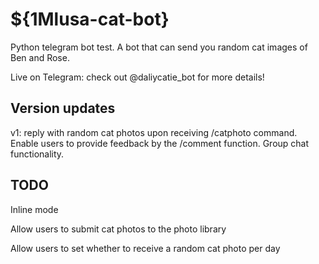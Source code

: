 # ${1Mlusa-cat-bot}
Python telegram bot test. A bot that can send you random cat images of Ben and Rose.

Live on Telegram: check out @daliycatie_bot for more details!

## Version updates

v1: reply with random cat photos upon receiving /catphoto command. Enable users to provide feedback by the /comment function. 
Group chat functionality.

## TODO

Inline mode

Allow users to submit cat photos to the photo library

Allow users to set whether to receive a random cat photo per day

